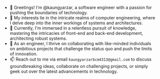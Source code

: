 - 👋 Greetings! I'm @kaungyarzar, a software engineer with a passion for pushing the boundaries of technology.
- 👀 My interests lie in the intricate realms of computer engineering, where I delve deep into the inner workings of systems and architectures.
- 🌱 Currently, I'm immersed in a relentless pursuit of knowledge, mastering the intricacies of front-end and back-end development, architecting robust systems.
- 💼 As an engineer, I thrive on collaborating with like-minded individuals on ambitious projects that challenge the status quo and push the limits of innovation.
- 📫 Reach out to me via email `kaungyarzarbcm4313@gmail.com` to discuss groundbreaking ideas, collaborate on challenging projects, or simply geek out over the latest advancements in technology.


<!---
kaungyarzar/kaungyarzar is a ✨ special ✨ repository because its `README.md` (this file) appears on your GitHub profile.
You can click the Preview link to take a look at your changes.
--->
